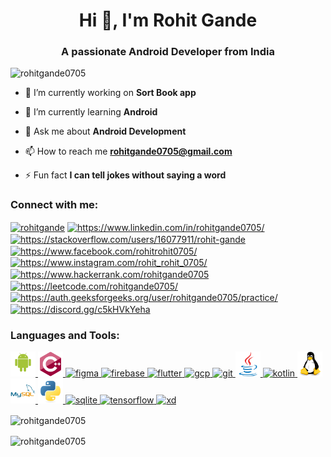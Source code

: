 <h1 align="center">Hi 👋, I'm Rohit Gande</h1>
<h3 align="center">A passionate Android Developer from India</h3>

<p align="left"> <img src="https://komarev.com/ghpvc/?username=rohitgande0705&label=Profile%20views&color=0e75b6&style=flat" alt="rohitgande0705" /> </p>

- 🔭 I’m currently working on **Sort Book app**

- 🌱 I’m currently learning **Android**

- 💬 Ask me about **Android Development**

- 📫 How to reach me **rohitgande0705@gmail.com**

- ⚡ Fun fact **I can tell jokes without saying a word**

<h3 align="left">Connect with me:</h3>
<p align="left">
<a href="https://twitter.com/rohitgande" target="blank"><img align="center" src="https://raw.githubusercontent.com/rahuldkjain/github-profile-readme-generator/master/src/images/icons/Social/twitter.svg" alt="rohitgande" height="30" width="40" /></a>
<a href="https://linkedin.com/in/https://www.linkedin.com/in/rohitgande0705/" target="blank"><img align="center" src="https://raw.githubusercontent.com/rahuldkjain/github-profile-readme-generator/master/src/images/icons/Social/linked-in-alt.svg" alt="https://www.linkedin.com/in/rohitgande0705/" height="30" width="40" /></a>
<a href="https://stackoverflow.com/users/https://stackoverflow.com/users/16077911/rohit-gande" target="blank"><img align="center" src="https://raw.githubusercontent.com/rahuldkjain/github-profile-readme-generator/master/src/images/icons/Social/stack-overflow.svg" alt="https://stackoverflow.com/users/16077911/rohit-gande" height="30" width="40" /></a>
<a href="https://fb.com/https://www.facebook.com/rohitrohit0705/" target="blank"><img align="center" src="https://raw.githubusercontent.com/rahuldkjain/github-profile-readme-generator/master/src/images/icons/Social/facebook.svg" alt="https://www.facebook.com/rohitrohit0705/" height="30" width="40" /></a>
<a href="https://instagram.com/https://www.instagram.com/rohit_rohit_0705/" target="blank"><img align="center" src="https://raw.githubusercontent.com/rahuldkjain/github-profile-readme-generator/master/src/images/icons/Social/instagram.svg" alt="https://www.instagram.com/rohit_rohit_0705/" height="30" width="40" /></a>
<a href="https://www.hackerrank.com/https://www.hackerrank.com/rohitgande0705" target="blank"><img align="center" src="https://raw.githubusercontent.com/rahuldkjain/github-profile-readme-generator/master/src/images/icons/Social/hackerrank.svg" alt="https://www.hackerrank.com/rohitgande0705" height="30" width="40" /></a>
<a href="https://www.leetcode.com/https://leetcode.com/rohitgande0705/" target="blank"><img align="center" src="https://raw.githubusercontent.com/rahuldkjain/github-profile-readme-generator/master/src/images/icons/Social/leet-code.svg" alt="https://leetcode.com/rohitgande0705/" height="30" width="40" /></a>
<a href="https://auth.geeksforgeeks.org/user/https://auth.geeksforgeeks.org/user/rohitgande0705/practice/" target="blank"><img align="center" src="https://raw.githubusercontent.com/rahuldkjain/github-profile-readme-generator/master/src/images/icons/Social/geeks-for-geeks.svg" alt="https://auth.geeksforgeeks.org/user/rohitgande0705/practice/" height="30" width="40" /></a>
<a href="https://discord.gg/https://discord.gg/c5kHVkYeha" target="blank"><img align="center" src="https://raw.githubusercontent.com/rahuldkjain/github-profile-readme-generator/master/src/images/icons/Social/discord.svg" alt="https://discord.gg/c5kHVkYeha" height="30" width="40" /></a>
</p>

<h3 align="left">Languages and Tools:</h3>
<p align="left"> <a href="https://developer.android.com" target="_blank"> <img src="https://raw.githubusercontent.com/devicons/devicon/master/icons/android/android-original-wordmark.svg" alt="android" width="40" height="40"/> </a> <a href="https://www.w3schools.com/cpp/" target="_blank"> <img src="https://raw.githubusercontent.com/devicons/devicon/master/icons/cplusplus/cplusplus-original.svg" alt="cplusplus" width="40" height="40"/> </a> <a href="https://www.figma.com/" target="_blank"> <img src="https://www.vectorlogo.zone/logos/figma/figma-icon.svg" alt="figma" width="40" height="40"/> </a> <a href="https://firebase.google.com/" target="_blank"> <img src="https://www.vectorlogo.zone/logos/firebase/firebase-icon.svg" alt="firebase" width="40" height="40"/> </a> <a href="https://flutter.dev" target="_blank"> <img src="https://www.vectorlogo.zone/logos/flutterio/flutterio-icon.svg" alt="flutter" width="40" height="40"/> </a> <a href="https://cloud.google.com" target="_blank"> <img src="https://www.vectorlogo.zone/logos/google_cloud/google_cloud-icon.svg" alt="gcp" width="40" height="40"/> </a> <a href="https://git-scm.com/" target="_blank"> <img src="https://www.vectorlogo.zone/logos/git-scm/git-scm-icon.svg" alt="git" width="40" height="40"/> </a> <a href="https://www.java.com" target="_blank"> <img src="https://raw.githubusercontent.com/devicons/devicon/master/icons/java/java-original.svg" alt="java" width="40" height="40"/> </a> <a href="https://kotlinlang.org" target="_blank"> <img src="https://www.vectorlogo.zone/logos/kotlinlang/kotlinlang-icon.svg" alt="kotlin" width="40" height="40"/> </a> <a href="https://www.linux.org/" target="_blank"> <img src="https://raw.githubusercontent.com/devicons/devicon/master/icons/linux/linux-original.svg" alt="linux" width="40" height="40"/> </a> <a href="https://www.mysql.com/" target="_blank"> <img src="https://raw.githubusercontent.com/devicons/devicon/master/icons/mysql/mysql-original-wordmark.svg" alt="mysql" width="40" height="40"/> </a> <a href="https://www.python.org" target="_blank"> <img src="https://raw.githubusercontent.com/devicons/devicon/master/icons/python/python-original.svg" alt="python" width="40" height="40"/> </a> <a href="https://www.sqlite.org/" target="_blank"> <img src="https://www.vectorlogo.zone/logos/sqlite/sqlite-icon.svg" alt="sqlite" width="40" height="40"/> </a> <a href="https://www.tensorflow.org" target="_blank"> <img src="https://www.vectorlogo.zone/logos/tensorflow/tensorflow-icon.svg" alt="tensorflow" width="40" height="40"/> </a> <a href="https://www.adobe.com/products/xd.html" target="_blank"> <img src="https://cdn.worldvectorlogo.com/logos/adobe-xd.svg" alt="xd" width="40" height="40"/> </a> </p>

<p><img align="center" src="https://github-readme-stats.vercel.app/api/top-langs?username=rohitgande0705&show_icons=true&locale=en&layout=compact" alt="rohitgande0705" /></p>

<p><img align="center" src="https://github-readme-streak-stats.herokuapp.com/?user=rohitgande0705&" alt="rohitgande0705" /></p>
